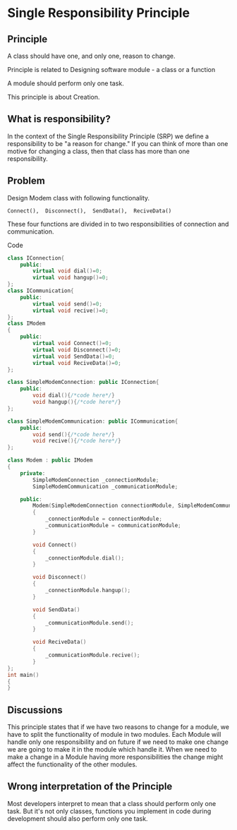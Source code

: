# Single Responsibility Principle #

## Principle ##

A class should have one, and only one, reason to change.

Principle is related to Designing software module - a class or a function

A module should perform only one task.

This principle is about Creation.

## What is responsibility? ##

In the context of the Single Responsibility Principle (SRP) we define a responsibility to be "a reason for change." If you can think of more than one motive for changing a class, then that class has more than one responsibility.

## Problem ##

Design Modem class with following functionality.

    Connect(),  Disconnect(),  SendData(),  ReciveData()

These four functions are divided in to two responsibilities of connection and communication.

Code

```CPP
class IConnection{
    public:
        virtual void dial()=0;
        virtual void hangup()=0;
};
class ICommunication{
    public:
        virtual void send()=0;
        virtual void recive()=0;
};
class IModem
{
    public:
        virtual void Connect()=0;
        virtual void Disconnect()=0;
        virtual void SendData()=0;
        virtual void ReciveData()=0;
};

class SimpleModemConnection: public IConnection{
    public:
        void dial(){/*code here*/}
        void hangup(){/*code here*/}
};

class SimpleModemCommunication: public ICommunication{
    public:
        void send(){/*code here*/}
        void recive(){/*code here*/}
};

class Modem : public IModem
{
    private:
        SimpleModemConnection _connectionModule;
        SimpleModemCommunication _communicationModule;

    public:
        Modem(SimpleModemConnection connectionModule, SimpleModemCommunication communicationModule)
        {
            _connectionModule = connectionModule;
            _communicationModule = communicationModule;
        }

        void Connect()
        {
            _connectionModule.dial();
        }

        void Disconnect()
        {
            _connectionModule.hangup();
        }

        void SendData()
        {
            _communicationModule.send();
        }

        void ReciveData()
        {
            _communicationModule.recive();
        }
};
int main()
{
}
```

## Discussions ##

This principle states that if we have two reasons to change for a module, we have to split the functionality of module in two modules. Each Module will handle only one responsibility and on future if we need to make one change we are going to make it in the module which handle it. When we need to make a change in a Module having more responsibilities the change might affect the functionality of the other modules.

## Wrong interpretation of the Principle ##

Most developers interpret to mean that a class should perform only one task. But it's not only classes, functions you implement in code during development should also perform only one task.
